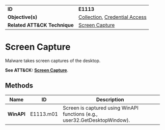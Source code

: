 |||
|---|---|
|**ID**|**E1113**|
|**Objective(s)**|[Collection](../collection), [Credential Access](../credential-access)|
|**Related ATT&CK Technique**|[Screen Capture](https://attack.mitre.org/techniques/T1113/)|


Screen Capture
=============
Malware takes screen captures of the desktop.

**See ATT&CK:** [**Screen Capture**](https://attack.mitre.org/techniques/T1113/).

Methods
-------
|Name|ID|Description|
|---|---|---|
|**WinAPI**|E1113.m01|Screen is captured using WinAPI functions (e.g., user32.GetDesktopWindow).|
